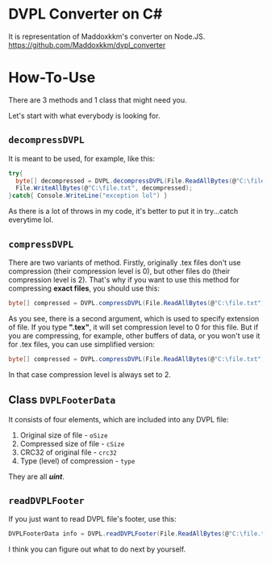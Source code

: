 # DVPL Converter on C#
It is representation of Maddoxkkm's converter on Node.JS.
https://github.com/Maddoxkkm/dvpl_converter

# How-To-Use
There are 3 methods and 1 class that might need you.

Let's start with what everybody is looking for.

## `decompressDVPL`
It is meant to be used, for example, like this:
```cs
try{
  byte[] decompressed = DVPL.decompressDVPL(File.ReadAllBytes(@"C:\file.txt.dvpl"));
  File.WriteAllBytes(@"C:\file.txt", decompressed);
}catch{ Console.WriteLine("exception lol") }
```
As there is a lot of throws in my code, it's better to put it in try...catch everytime lol.

## `compressDVPL`
There are two variants of method.
Firstly, originally .tex files don't use compression (their compression level is 0), but other files do (their compression level is 2).
That's why if you want to use this method for compressing **exact files**, you should use this:
```cs
byte[] compressed = DVPL.compressDVPL(File.ReadAllBytes(@"C:\file.txt"), ".txt");
```
As you see, there is a second argument, which is used to specify extension of file. If you type **".tex"**, it will set compression level to 0 for this file.
But if you are compressing, for example, other buffers of data, or you won't use it for .tex files, you can use simplified version:
```cs
byte[] compressed = DVPL.compressDVPL(File.ReadAllBytes(@"C:\file.txt"));
```
In that case compression level is always set to 2.

## Class `DVPLFooterData` 
It consists of four elements, which are included into any DVPL file:
1. Original size of file - `oSize`
2. Compressed size of file - `cSize`
3. CRC32 of original file - `crc32`
4. Type (level) of compression - `type`

They are all ***uint***.

## `readDVPLFooter`
If you just want to read DVPL file's footer, use this:
```cs
DVPLFooterData info = DVPL.readDVPLFooter(File.ReadAllBytes(@"C:\file.txt.dvpl"))
```
I think you can figure out what to do next by yourself.
